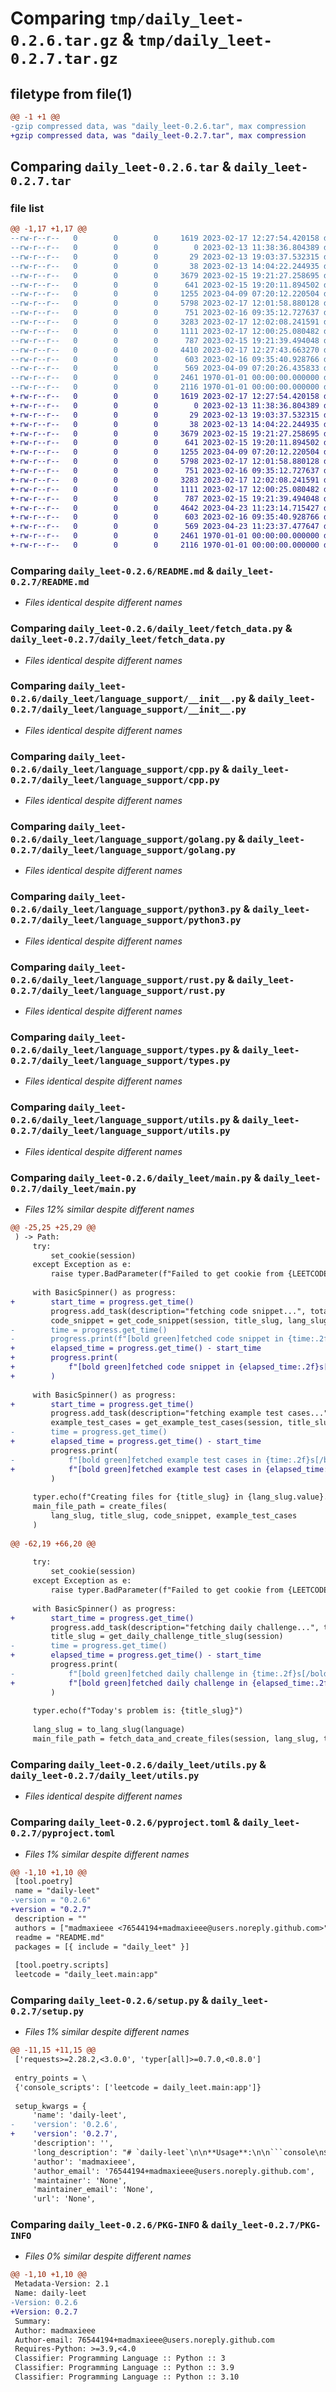 # Comparing `tmp/daily_leet-0.2.6.tar.gz` & `tmp/daily_leet-0.2.7.tar.gz`

## filetype from file(1)

```diff
@@ -1 +1 @@
-gzip compressed data, was "daily_leet-0.2.6.tar", max compression
+gzip compressed data, was "daily_leet-0.2.7.tar", max compression
```

## Comparing `daily_leet-0.2.6.tar` & `daily_leet-0.2.7.tar`

### file list

```diff
@@ -1,17 +1,17 @@
--rw-r--r--   0        0        0     1619 2023-02-17 12:27:54.420158 daily_leet-0.2.6/README.md
--rw-r--r--   0        0        0        0 2023-02-13 11:38:36.804389 daily_leet-0.2.6/daily_leet/__init__.py
--rw-r--r--   0        0        0       29 2023-02-13 19:03:37.532315 daily_leet-0.2.6/daily_leet/__main__.py
--rw-r--r--   0        0        0       38 2023-02-13 14:04:22.244935 daily_leet-0.2.6/daily_leet/constants.py
--rw-r--r--   0        0        0     3679 2023-02-15 19:21:27.258695 daily_leet-0.2.6/daily_leet/fetch_data.py
--rw-r--r--   0        0        0      641 2023-02-15 19:20:11.894502 daily_leet-0.2.6/daily_leet/language_support/__init__.py
--rw-r--r--   0        0        0     1255 2023-04-09 07:20:12.220504 daily_leet-0.2.6/daily_leet/language_support/cpp.py
--rw-r--r--   0        0        0     5798 2023-02-17 12:01:58.880128 daily_leet-0.2.6/daily_leet/language_support/golang.py
--rw-r--r--   0        0        0      751 2023-02-16 09:35:12.727637 daily_leet-0.2.6/daily_leet/language_support/python3.py
--rw-r--r--   0        0        0     3283 2023-02-17 12:02:08.241591 daily_leet-0.2.6/daily_leet/language_support/rust.py
--rw-r--r--   0        0        0     1111 2023-02-17 12:00:25.080482 daily_leet-0.2.6/daily_leet/language_support/types.py
--rw-r--r--   0        0        0      787 2023-02-15 19:21:39.494048 daily_leet-0.2.6/daily_leet/language_support/utils.py
--rw-r--r--   0        0        0     4410 2023-02-17 12:27:43.663270 daily_leet-0.2.6/daily_leet/main.py
--rw-r--r--   0        0        0      603 2023-02-16 09:35:40.928766 daily_leet-0.2.6/daily_leet/utils.py
--rw-r--r--   0        0        0      569 2023-04-09 07:20:26.435833 daily_leet-0.2.6/pyproject.toml
--rw-r--r--   0        0        0     2461 1970-01-01 00:00:00.000000 daily_leet-0.2.6/setup.py
--rw-r--r--   0        0        0     2116 1970-01-01 00:00:00.000000 daily_leet-0.2.6/PKG-INFO
+-rw-r--r--   0        0        0     1619 2023-02-17 12:27:54.420158 daily_leet-0.2.7/README.md
+-rw-r--r--   0        0        0        0 2023-02-13 11:38:36.804389 daily_leet-0.2.7/daily_leet/__init__.py
+-rw-r--r--   0        0        0       29 2023-02-13 19:03:37.532315 daily_leet-0.2.7/daily_leet/__main__.py
+-rw-r--r--   0        0        0       38 2023-02-13 14:04:22.244935 daily_leet-0.2.7/daily_leet/constants.py
+-rw-r--r--   0        0        0     3679 2023-02-15 19:21:27.258695 daily_leet-0.2.7/daily_leet/fetch_data.py
+-rw-r--r--   0        0        0      641 2023-02-15 19:20:11.894502 daily_leet-0.2.7/daily_leet/language_support/__init__.py
+-rw-r--r--   0        0        0     1255 2023-04-09 07:20:12.220504 daily_leet-0.2.7/daily_leet/language_support/cpp.py
+-rw-r--r--   0        0        0     5798 2023-02-17 12:01:58.880128 daily_leet-0.2.7/daily_leet/language_support/golang.py
+-rw-r--r--   0        0        0      751 2023-02-16 09:35:12.727637 daily_leet-0.2.7/daily_leet/language_support/python3.py
+-rw-r--r--   0        0        0     3283 2023-02-17 12:02:08.241591 daily_leet-0.2.7/daily_leet/language_support/rust.py
+-rw-r--r--   0        0        0     1111 2023-02-17 12:00:25.080482 daily_leet-0.2.7/daily_leet/language_support/types.py
+-rw-r--r--   0        0        0      787 2023-02-15 19:21:39.494048 daily_leet-0.2.7/daily_leet/language_support/utils.py
+-rw-r--r--   0        0        0     4642 2023-04-23 11:23:14.715427 daily_leet-0.2.7/daily_leet/main.py
+-rw-r--r--   0        0        0      603 2023-02-16 09:35:40.928766 daily_leet-0.2.7/daily_leet/utils.py
+-rw-r--r--   0        0        0      569 2023-04-23 11:23:37.477647 daily_leet-0.2.7/pyproject.toml
+-rw-r--r--   0        0        0     2461 1970-01-01 00:00:00.000000 daily_leet-0.2.7/setup.py
+-rw-r--r--   0        0        0     2116 1970-01-01 00:00:00.000000 daily_leet-0.2.7/PKG-INFO
```

### Comparing `daily_leet-0.2.6/README.md` & `daily_leet-0.2.7/README.md`

 * *Files identical despite different names*

### Comparing `daily_leet-0.2.6/daily_leet/fetch_data.py` & `daily_leet-0.2.7/daily_leet/fetch_data.py`

 * *Files identical despite different names*

### Comparing `daily_leet-0.2.6/daily_leet/language_support/__init__.py` & `daily_leet-0.2.7/daily_leet/language_support/__init__.py`

 * *Files identical despite different names*

### Comparing `daily_leet-0.2.6/daily_leet/language_support/cpp.py` & `daily_leet-0.2.7/daily_leet/language_support/cpp.py`

 * *Files identical despite different names*

### Comparing `daily_leet-0.2.6/daily_leet/language_support/golang.py` & `daily_leet-0.2.7/daily_leet/language_support/golang.py`

 * *Files identical despite different names*

### Comparing `daily_leet-0.2.6/daily_leet/language_support/python3.py` & `daily_leet-0.2.7/daily_leet/language_support/python3.py`

 * *Files identical despite different names*

### Comparing `daily_leet-0.2.6/daily_leet/language_support/rust.py` & `daily_leet-0.2.7/daily_leet/language_support/rust.py`

 * *Files identical despite different names*

### Comparing `daily_leet-0.2.6/daily_leet/language_support/types.py` & `daily_leet-0.2.7/daily_leet/language_support/types.py`

 * *Files identical despite different names*

### Comparing `daily_leet-0.2.6/daily_leet/language_support/utils.py` & `daily_leet-0.2.7/daily_leet/language_support/utils.py`

 * *Files identical despite different names*

### Comparing `daily_leet-0.2.6/daily_leet/main.py` & `daily_leet-0.2.7/daily_leet/main.py`

 * *Files 12% similar despite different names*

```diff
@@ -25,25 +25,29 @@
 ) -> Path:
     try:
         set_cookie(session)
     except Exception as e:
         raise typer.BadParameter(f"Failed to get cookie from {LEETCODE_HOST}, {e}")
 
     with BasicSpinner() as progress:
+        start_time = progress.get_time()
         progress.add_task(description="fetching code snippet...", total=None)
         code_snippet = get_code_snippet(session, title_slug, lang_slug)
-        time = progress.get_time()
-        progress.print(f"[bold green]fetched code snippet in {time:.2f}s[/bold green]")
+        elapsed_time = progress.get_time() - start_time
+        progress.print(
+            f"[bold green]fetched code snippet in {elapsed_time:.2f}s[/bold green]"
+        )
 
     with BasicSpinner() as progress:
+        start_time = progress.get_time()
         progress.add_task(description="fetching example test cases...", total=None)
         example_test_cases = get_example_test_cases(session, title_slug)
-        time = progress.get_time()
+        elapsed_time = progress.get_time() - start_time
         progress.print(
-            f"[bold green]fetched example test cases in {time:.2f}s[/bold green]"
+            f"[bold green]fetched example test cases in {elapsed_time:.2f}s[/bold green]"
         )
 
     typer.echo(f"Creating files for {title_slug} in {lang_slug.value}...")
     main_file_path = create_files(
         lang_slug, title_slug, code_snippet, example_test_cases
     )
 
@@ -62,19 +66,20 @@
 
     try:
         set_cookie(session)
     except Exception as e:
         raise typer.BadParameter(f"Failed to get cookie from {LEETCODE_HOST}, {e}")
 
     with BasicSpinner() as progress:
+        start_time = progress.get_time()
         progress.add_task(description="fetching daily challenge...", total=None)
         title_slug = get_daily_challenge_title_slug(session)
-        time = progress.get_time()
+        elapsed_time = progress.get_time() - start_time
         progress.print(
-            f"[bold green]fetched daily challenge in {time:.2f}s[/bold green]"
+            f"[bold green]fetched daily challenge in {elapsed_time:.2f}s[/bold green]"
         )
 
     typer.echo(f"Today's problem is: {title_slug}")
 
     lang_slug = to_lang_slug(language)
     main_file_path = fetch_data_and_create_files(session, lang_slug, title_slug)
```

### Comparing `daily_leet-0.2.6/daily_leet/utils.py` & `daily_leet-0.2.7/daily_leet/utils.py`

 * *Files identical despite different names*

### Comparing `daily_leet-0.2.6/pyproject.toml` & `daily_leet-0.2.7/pyproject.toml`

 * *Files 1% similar despite different names*

```diff
@@ -1,10 +1,10 @@
 [tool.poetry]
 name = "daily-leet"
-version = "0.2.6"
+version = "0.2.7"
 description = ""
 authors = ["madmaxieee <76544194+madmaxieee@users.noreply.github.com>"]
 readme = "README.md"
 packages = [{ include = "daily_leet" }]
 
 [tool.poetry.scripts]
 leetcode = "daily_leet.main:app"
```

### Comparing `daily_leet-0.2.6/setup.py` & `daily_leet-0.2.7/setup.py`

 * *Files 1% similar despite different names*

```diff
@@ -11,15 +11,15 @@
 ['requests>=2.28.2,<3.0.0', 'typer[all]>=0.7.0,<0.8.0']
 
 entry_points = \
 {'console_scripts': ['leetcode = daily_leet.main:app']}
 
 setup_kwargs = {
     'name': 'daily-leet',
-    'version': '0.2.6',
+    'version': '0.2.7',
     'description': '',
     'long_description': "# `daily-leet`\n\n**Usage**:\n\n```console\n$ daily-leet [OPTIONS] COMMAND [ARGS]...\n```\n\n**Options**:\n\n* `--install-completion`: Install completion for the current shell.\n* `--show-completion`: Show completion for the current shell, to copy it or customize the installation.\n* `--help`: Show this message and exit.\n\n**Commands**:\n\n* `daily`: Fetch today's daily challenge and create...\n* `new`: Fetch data from a problem's description...\n\n## `daily-leet daily`\n\nFetch today's daily challenge and create files for it, then open the problem page in browser and open the main file in editor\n\n**Usage**:\n\n```console\n$ daily-leet daily [OPTIONS] LANGUAGE:{python|python3|py|cpp|c++|go|golang|rust}\n```\n\n**Arguments**:\n\n* `LANGUAGE:{python|python3|py|cpp|c++|go|golang|rust}`: The language you want to use  [required]\n\n**Options**:\n\n* `--help`: Show this message and exit.\n\n## `daily-leet new`\n\nFetch data from a problem's description page and create files for it, then open the problem page in browser and open the main file in editor\n\n**Usage**:\n\n```console\n$ daily-leet new [OPTIONS] LANGUAGE:{python|python3|py|cpp|c++|go|golang|rust}\n```\n\n**Arguments**:\n\n* `LANGUAGE:{python|python3|py|cpp|c++|go|golang|rust}`: The language you want to use  [required]\n\n**Options**:\n\n* `-u, --url TEXT`: The url to fetch data from, usually a problem's description page. e.g. https://leetcode.com/problems/two-sum/. You need to provide either url or problem title.\n* `-t, --title TEXT`: The title of the problem, separated by '-' or ' '. e.g. two-sum. You need to provide either url or problem title.\n* `--help`: Show this message and exit.\n",
     'author': 'madmaxieee',
     'author_email': '76544194+madmaxieee@users.noreply.github.com',
     'maintainer': 'None',
     'maintainer_email': 'None',
     'url': 'None',
```

### Comparing `daily_leet-0.2.6/PKG-INFO` & `daily_leet-0.2.7/PKG-INFO`

 * *Files 0% similar despite different names*

```diff
@@ -1,10 +1,10 @@
 Metadata-Version: 2.1
 Name: daily-leet
-Version: 0.2.6
+Version: 0.2.7
 Summary: 
 Author: madmaxieee
 Author-email: 76544194+madmaxieee@users.noreply.github.com
 Requires-Python: >=3.9,<4.0
 Classifier: Programming Language :: Python :: 3
 Classifier: Programming Language :: Python :: 3.9
 Classifier: Programming Language :: Python :: 3.10
```

